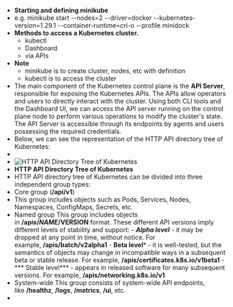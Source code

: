 - **Starting and defining minikube**
- e.g. minikube start --nodes=2 --driver=docker --kubernetes-version=1.29.1 --container-runtime=cri-o --profile minidock
- **Methods to access a Kubernetes cluster.**
	- kubectl
	- Dashboard
	- via APIs
- **Note**
	- minikube is to create cluster, nodes, etc with definition
	- kubectl is to access the cluster
- The main component of the Kubernetes control plane is the **API Server**, responsible for exposing the Kubernetes APIs. The APIs allow operators and users to directly interact with the cluster. Using both CLI tools and the Dashboard UI, we can access the API server running on the control plane node to perform various operations to modify the cluster's state. The API Server is accessible through its endpoints by agents and users possessing the required credentials.
- Below, we can see the representation of the HTTP API directory tree of Kubernetes:
-
- ![HTTP API Directory Tree of Kubernetes](https://courses.edx.org/asset-v1:LinuxFoundationX+LFS158x+1T2022+type@asset+block@LFS158_2023_CourseImage_Chapter-7-02.png)
- **HTTP API Directory Tree of Kubernetes**
- HTTP API directory tree of Kubernetes can be divided into three independent group types:
- Core group (**/api/v1**)
- This group includes objects such as Pods, Services, Nodes, Namespaces, ConfigMaps, Secrets, etc.
- Named group
  This group includes objects in **/apis/$NAME/$VERSION** format. These different API versions imply different levels of stability and support:
  - ***Alpha level*** - it may be dropped at any point in time, without notice. For example, **/apis/batch/v2alpha1**
  - **Beta level*** - it is well-tested, but the semantics of objects may change in incompatible ways in a subsequent beta or stable release. For example, **/apis/certificates.k8s.io/v1beta1**
  -*** Stable level*** - appears in released software for many subsequent versions. For example, **/apis/networking.k8s.io/v1**
- System-wide
  This group consists of system-wide API endpoints, like **/healthz**, **/logs**, **/metrics**, **/ui**, etc.
-